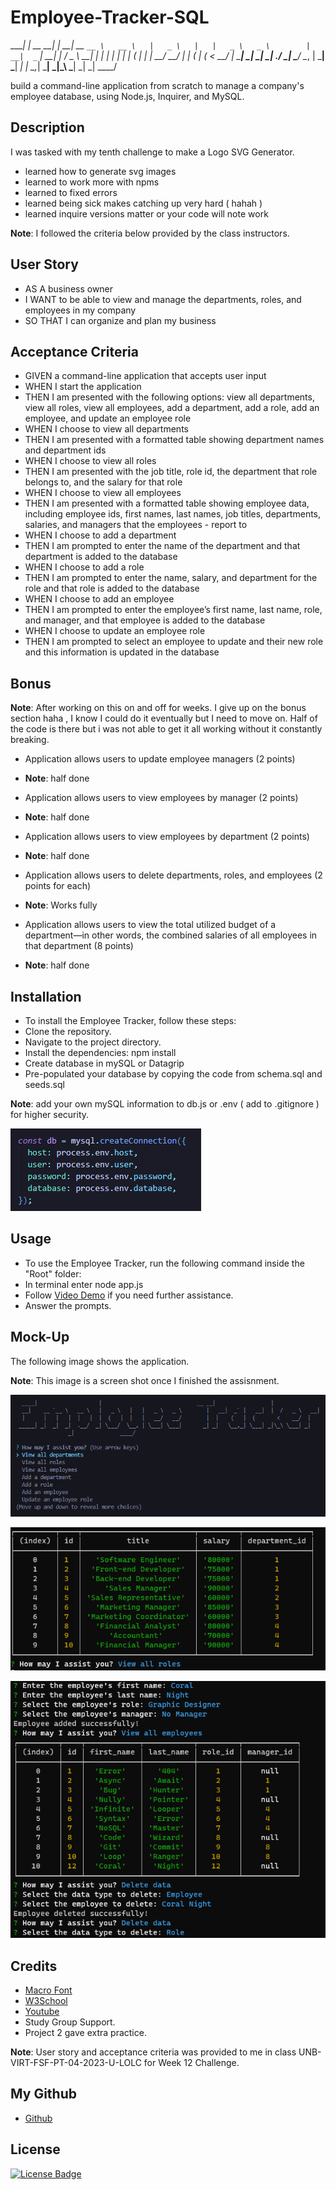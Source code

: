 # Employee-Tracker-SQL

  ____|                    |                               __ __|                  |
  __|    __ `__ \   __ \   |   _ \   |   |   _ \   _ \        |   __|  _` |   __|  |  /   _ \   __|
  |      |   |   |  |   |  |  (   |  |   |   __/   __/        |  |    (   |  (       <    __/  |
 _____| _|  _|  _|  .__/  _| \___/  \__, | \___| \___|       _| _|   \__,_| \___| _|\_\ \___| _|
                 _|               ____/

build a command-line application from scratch to manage a company's employee database, using Node.js, Inquirer, and MySQL.


## Description

I was tasked with my tenth challenge to make a Logo SVG Generator.

- learned how to generate svg images
- learned to work more with npms 
- learned to fixed errors
- learned being sick makes catching up very hard ( hahah )
- learned inquire versions matter or your code will note work

**Note**: I followed the criteria below provided by the class instructors.


## User Story

- AS A business owner
- I WANT to be able to view and manage the departments, roles, and employees in my company
- SO THAT I can organize and plan my business


## Acceptance Criteria

- GIVEN a command-line application that accepts user input
- WHEN I start the application
- THEN I am presented with the following options: view all departments, view all roles, view all employees, add a department, add a role, add an employee, and update an employee role
- WHEN I choose to view all departments
- THEN I am presented with a formatted table showing department names and department ids
- WHEN I choose to view all roles
- THEN I am presented with the job title, role id, the department that role belongs to, and the salary for that role
- WHEN I choose to view all employees
- THEN I am presented with a formatted table showing employee data, including employee ids, first names, last names, job titles, departments, salaries, and managers that the employees - report to
- WHEN I choose to add a department
- THEN I am prompted to enter the name of the department and that department is added to the database
- WHEN I choose to add a role
- THEN I am prompted to enter the name, salary, and department for the role and that role is added to the database
- WHEN I choose to add an employee
- THEN I am prompted to enter the employee’s first name, last name, role, and manager, and that employee is added to the database
- WHEN I choose to update an employee role
- THEN I am prompted to select an employee to update and their new role and this information is updated in the database


## Bonus

 **Note**: After working on this on and off for weeks. I give up on the bonus section haha , I know I could do it eventually but I need to move on. Half of the code is there
 but i was not able to get it all working without it constantly breaking.

- Application allows users to update employee managers (2 points) 
- **Note**: half done

- Application allows users to view employees by manager (2 points)
- **Note**: half done

- Application allows users to view employees by department (2 points)
- **Note**: half done

- Application allows users to delete departments, roles, and employees (2 points for each)
- **Note**: Works fully 

- Application allows users to view the total utilized budget of a department—in other words, the combined salaries of all employees in that department (8 points)
- **Note**: half done

 ## Installation
 - To install the Employee Tracker, follow these steps:
 - Clone the repository.
 - Navigate to the project directory.
 - Install the dependencies: npm install
 - Create database in mySQL or Datagrip 
 - Pre-populated your database by copying the code from schema.sql and seeds.sql

**Note**: add your own mySQL information to db.js or .env ( add to .gitignore ) for higher security.

![Employee Tracker](./assets/screenshot4.png)

 ## Usage
 - To use the Employee Tracker, run the following command inside the "Root" folder:
 - In terminal enter node app.js
 - Follow [Video Demo](https://www.dropbox.com/scl/fi/gf4gqlzozpoillx7ymo13/Challenge12.mp4?rlkey=i4va6oobpptwqst6d2qkt9dyz&dl=0) if you need further assistance.
 - Answer the prompts.


## Mock-Up

The following image shows the application.

**Note**: This image is a screen shot once I finished the assisnment.

![Employee Tracker](./assets/screenshot1.png)

![Employee Tracker](./assets/screenshot2.png)

![Employee Tracker](./assets/screenshot3.png)

## Credits
- [Macro Font](https://patorjk.com/software/taag/#p=display&f=Shadow&t=Employee%20Tracker)
- [W3School](https://www.w3schools.com/mysql/default.asp)
- [Youtube](https://www.youtube.com/watch?v=5OdVJbNCSso)
- Study Group Support.
- Project 2 gave extra practice.


**Note**: User story and acceptance criteria was provided to me in class
 UNB-VIRT-FSF-PT-04-2023-U-LOLC for Week 12 Challenge. 

## My Github

- [Github](https://github.com/xNoirNightx/Employee-Tracker-SQL)

## License

[![License Badge](https://img.shields.io/badge/License-MIT-yellow.svg)](https://opensource.org/licenses/MIT)